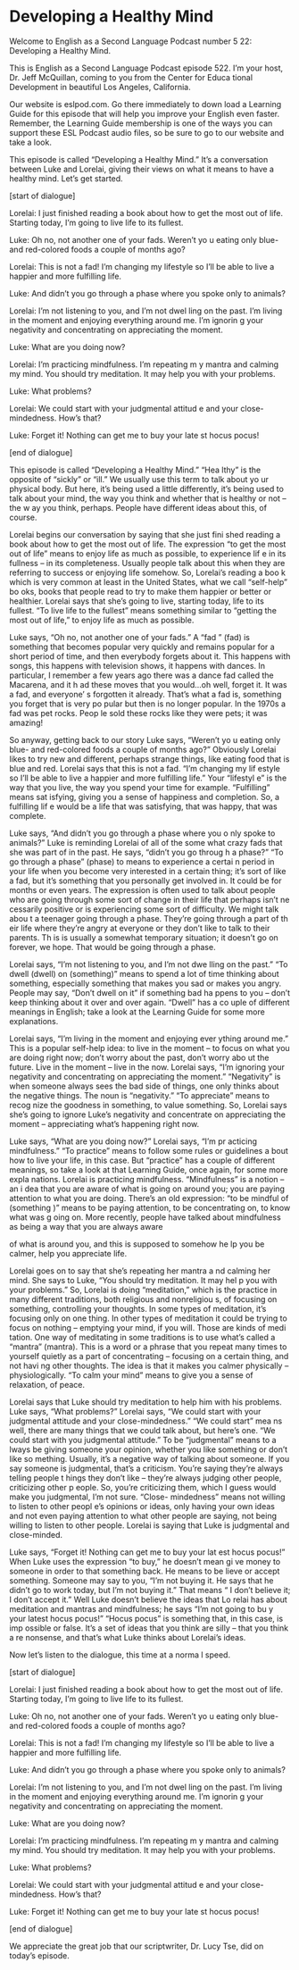 # Developing a Healthy Mind

Welcome to English as a Second Language Podcast number 5 22: Developing a Healthy Mind.

This is English as a Second Language Podcast episode 522.  I’m your host, Dr. Jeff McQuillan, coming to you from the Center for Educa tional Development in beautiful Los Angeles, California.

Our website is eslpod.com.  Go there immediately to down load a Learning Guide for this episode that will help you improve your English  even faster.  Remember, the Learning Guide membership is one of the ways you can  support these ESL Podcast audio files, so be sure to go to our website and  take a look.

This episode is called “Developing a Healthy Mind.”  It’s a conversation between Luke and Lorelai, giving their views on what it means to  have a healthy mind. Let’s get started.

[start of dialogue]

Lorelai:  I just finished reading a book about how to get the most out of life. Starting today, I’m going to live life to its fullest.

Luke:  Oh no, not another one of your fads.  Weren’t yo u eating only blue- and red-colored foods a couple of months ago?

Lorelai:  This is not a fad!  I’m changing my lifestyle so  I’ll be able to live a happier and more fulfilling life.

Luke:  And didn’t you go through a phase where you spoke only to animals?

Lorelai:  I’m not listening to you, and I’m not dwel ling on the past.  I’m living in the moment and enjoying everything around me.  I’m ignorin g your negativity and concentrating on appreciating the moment.

Luke:  What are you doing now?

Lorelai:  I’m practicing mindfulness.  I’m repeating m y mantra and calming my mind.  You should try meditation.  It may help you with  your problems.

Luke:  What problems?

 Lorelai:  We could start with your judgmental attitud e and your close- mindedness.  How’s that?

Luke:  Forget it!  Nothing can get me to buy your late st hocus pocus!

[end of dialogue]

This episode is called “Developing a Healthy Mind.”  “Hea lthy” is the opposite of “sickly” or “ill.”  We usually use this term to talk about yo ur physical body.  But here, it’s being used a little differently, it’s being used to talk about your mind, the way you think and whether that is healthy or not – the w ay you think, perhaps. People have different ideas about this, of course.

Lorelai begins our conversation by saying that she just fini shed reading a book about how to get the most out of life.  The expression  “to get the most out of life” means to enjoy life as much as possible, to experience lif e in its fullness – in its completeness.  Usually people talk about this when they are  referring to success or enjoying life somehow.  So, Lorelai’s reading a boo k which is very common at least in the United States, what we call “self-help” bo oks, books that people read to try to make them happier or better or healthier.  Lorelai says that she’s going to live, starting today, life to its fullest.  “To live life to the fullest” means something similar to “getting the most out of life,” to enjoy life as much as possible.

Luke says, “Oh no, not another one of your fads.”  A “fad ” (fad) is something that becomes popular very quickly and remains popular for a short  period of time, and then everybody forgets about it.  This happens with songs, this happens with television shows, it happens with dances.  In particular,  I remember a few years ago there was a dance fad called the Macarena, and it h ad these moves that you would…oh well, forget it.  It was a fad, and everyone’ s forgotten it already. That’s what a fad is, something you forget that is very po pular but then is no longer popular.  In the 1970s a fad was pet rocks.  Peop le sold these rocks like they were pets; it was amazing!

So anyway, getting back to our story Luke says, “Weren’t yo u eating only blue- and red-colored foods a couple of months ago?”  Obviously Lorelai likes to try new and different, perhaps strange things, like eating food that is blue and red. Lorelai says that this is not a fad.  “I’m changing my lif estyle so I’ll be able to live a happier and more fulfilling life.”  Your “lifestyl e” is the way that you live, the way you spend your time for example.  “Fulfilling” means sat isfying, giving you a sense of happiness and completion.  So, a fulfilling lif e would be a life that was satisfying, that was happy, that was complete.

 Luke says, “And didn’t you go through a phase where you o nly spoke to animals?”  Luke is reminding Lorelai of all of the some what crazy fads that she was part of in the past.  He says, “didn’t you go throug h a phase?”  “To go through a phase” (phase) to means to experience a certai n period in your life when you become very interested in a certain thing; it’s sort of like a fad, but it’s something that you personally get involved in.  It could be for months or even years.  The expression is often used to talk about people who are going through some sort of change in their life that perhaps isn’t ne cessarily positive or is experiencing some sort of difficulty.  We might talk abou t a teenager going through a phase.  They’re going through a part of th eir life where they’re angry at everyone or they don’t like to talk to their parents.  Th is is usually a somewhat temporary situation; it doesn’t go on forever, we hope.   That would be going through a phase.

Lorelai says, “I’m not listening to you, and I’m not dwe lling on the past.”  “To dwell (dwell) on (something)” means to spend a lot of time thinking about something, especially something that makes you sad or makes you angry. People may say, “Don’t dwell on it” if something bad ha ppens to you – don’t keep thinking about it over and over again.  “Dwell” has a co uple of different meanings in English; take a look at the Learning Guide for some more explanations.

Lorelai says, “I’m living in the moment and enjoying ever ything around me.”  This is a popular self-help idea: to live in the moment – to focus on what you are doing right now; don’t worry about the past, don’t worry abo ut the future.  Live in the moment – live in the now.  Lorelai says, “I’m ignoring  your negativity and concentrating on appreciating the moment.”  “Negativity”  is when someone always sees the bad side of things, one only thinks about the negative things. The noun is “negativity.”  “To appreciate” means to recog nize the goodness in something, to value something.  So, Lorelai says she’s going to ignore Luke’s negativity and concentrate on appreciating the moment – appreciating what’s happening right now.

Luke says, “What are you doing now?”  Lorelai says, “I’m pr acticing mindfulness.” “To practice” means to follow some rules or guidelines a bout how to live your life, in this case.  But “practice” has a couple of different meanings, so take a look at that Learning Guide, once again, for some more expla nations.  Lorelai is practicing mindfulness.  “Mindfulness” is a notion – an i dea that you are aware of what is going on around you; you are paying attention to what you are doing. There’s an old expression: “to be mindful of (something )” means to be paying attention, to be concentrating on, to know what was g oing on.  More recently, people have talked about mindfulness as being a way that  you are always aware

 of what is around you, and this is supposed to somehow he lp you be calmer, help you appreciate life.

Lorelai goes on to say that she’s repeating her mantra a nd calming her mind. She says to Luke, “You should try meditation.  It may hel p you with your problems.”  So, Lorelai is doing “meditation,” which is the practice in many different traditions, both religious and nonreligiou s, of focusing on something, controlling your thoughts.  In some types of meditation, it’s focusing only on one thing.  In other types of meditation it could be trying  to focus on nothing – emptying your mind, if you will.  Those are kinds of medi tation.  One way of meditating in some traditions is to use what’s called a “mantra” (mantra).  This is a word or a phrase that you repeat many times to yourself  quietly as a part of concentrating – focusing on a certain thing, and not havi ng other thoughts.  The idea is that it makes you calmer physically – physiologically.  “To calm your mind” means to give you a sense of relaxation, of peace.

Lorelai says that Luke should try meditation to help him  with his problems.  Luke says, “What problems?”  Lorelai says, “We could start with your judgmental attitude and your close-mindedness.”  “We could start” mea ns well, there are many things that we could talk about, but here’s one.  “We could start with you judgmental attitude.”  To be “judgmental” means to a lways be giving someone your opinion, whether you like something or don’t like so mething.  Usually, it’s a negative way of talking about someone.  If you say someone is judgmental, that’s a criticism.  You’re saying they’re always telling people t hings they don’t like – they’re always judging other people, criticizing other p eople.  So, you’re criticizing them, which I guess would make you judgmental, I’m not sure.  “Close- mindedness” means not willing to listen to other peopl e’s opinions or ideas, only having your own ideas and not even paying attention to what other people are saying, not being willing to listen to other people.  Lorelai is saying that Luke is judgmental and close-minded.

Luke says, “Forget it!  Nothing can get me to buy your lat est hocus pocus!” When Luke uses the expression “to buy,” he doesn’t mean gi ve money to someone in order to that something back.  He means to be lieve or accept something.  Someone may say to you, “I’m not buying it.  He says that he didn’t go to work today, but I’m not buying it.”  That means “ I don’t believe it; I don’t accept it.”  Well Luke doesn’t believe the ideas that Lo relai has about meditation and mantras and mindfulness; he says “I’m not going to bu y your latest hocus pocus!”  “Hocus pocus” is something that, in this case, is imp ossible or false.  It’s a set of ideas that you think are silly – that you think a re nonsense, and that’s what Luke thinks about Lorelai’s ideas.

 Now let’s listen to the dialogue, this time at a norma l speed.

[start of dialogue]

Lorelai:  I just finished reading a book about how to get the most out of life. Starting today, I’m going to live life to its fullest.

Luke:  Oh no, not another one of your fads.  Weren’t yo u eating only blue- and red-colored foods a couple of months ago?

Lorelai:  This is not a fad!  I’m changing my lifestyle so  I’ll be able to live a happier and more fulfilling life.

Luke:  And didn’t you go through a phase where you spoke only to animals?

Lorelai:  I’m not listening to you, and I’m not dwel ling on the past.  I’m living in the moment and enjoying everything around me.  I’m ignorin g your negativity and concentrating on appreciating the moment.

Luke:  What are you doing now?

Lorelai:  I’m practicing mindfulness.  I’m repeating m y mantra and calming my mind.  You should try meditation.  It may help you with  your problems.

Luke:  What problems?

Lorelai:  We could start with your judgmental attitud e and your close- mindedness.  How’s that?

Luke:  Forget it!  Nothing can get me to buy your late st hocus pocus!

[end of dialogue]

We appreciate the great job that our scriptwriter, Dr.  Lucy Tse, did on today’s episode.





